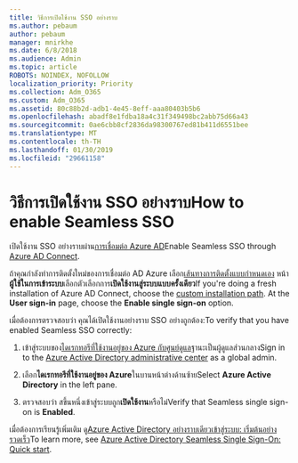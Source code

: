 ```yaml
---
title: วิธีการเปิดใช้งาน SSO อย่างราบ
ms.author: pebaum
author: pebaum
manager: mnirkhe
ms.date: 6/8/2018
ms.audience: Admin
ms.topic: article
ROBOTS: NOINDEX, NOFOLLOW
localization_priority: Priority
ms.collection: Adm_O365
ms.custom: Adm_O365
ms.assetid: 80c88b2d-adb1-4e45-8eff-aaa80403b5b6
ms.openlocfilehash: abadf8e1fdba18a4c31f349498bc2abb75d66a43
ms.sourcegitcommit: 0ae6cbb8cf2836da98300767ed81b411d6551bee
ms.translationtype: MT
ms.contentlocale: th-TH
ms.lasthandoff: 01/30/2019
ms.locfileid: "29661158"
---
```

# <a name="how-to-enable-seamless-sso"></a><span data-ttu-id="a805c-102">วิธีการเปิดใช้งาน SSO อย่างราบ</span><span class="sxs-lookup"><span data-stu-id="a805c-102">How to enable Seamless SSO</span></span>

<span data-ttu-id="a805c-103">เปิดใช้งาน SSO อย่างราบผ่าน[การเชื่อมต่อ Azure AD](https://docs.microsoft.com/azure/active-directory/connect/active-directory-aadconnect)</span><span class="sxs-lookup"><span data-stu-id="a805c-103">Enable Seamless SSO through [Azure AD Connect](https://docs.microsoft.com/azure/active-directory/connect/active-directory-aadconnect).</span></span>
  
<span data-ttu-id="a805c-p101">ถ้าคุณกำลังทำการติดตั้งใหม่ของการเชื่อมต่อ AD Azure เลือก[เส้นทางการติดตั้งแบบกำหนดเอง](https://docs.microsoft.com/azure/active-directory/connect/active-directory-aadconnect-get-started-custom) หน้า**ผู้ใช้ในการเข้าระบบ**เลือกตัวเลือกการ**เปิดใช้งานสู่ระบบแบบครั้งเดียว**</span><span class="sxs-lookup"><span data-stu-id="a805c-p101">If you're doing a fresh installation of Azure AD Connect, choose the [custom installation path](https://docs.microsoft.com/azure/active-directory/connect/active-directory-aadconnect-get-started-custom). At the **User sign-in** page, choose the **Enable single sign-on** option.</span></span> 
  
<span data-ttu-id="a805c-106">เมื่อต้องการตรวจสอบว่า คุณได้เปิดใช้งานอย่างราบ SSO อย่างถูกต้อง:</span><span class="sxs-lookup"><span data-stu-id="a805c-106">To verify that you have enabled Seamless SSO correctly:</span></span>
  
1. <span data-ttu-id="a805c-107">เข้าสู่ระบบของ[ไดเรกทอรีที่ใช้งานอยู่ของ Azure กับศูนย์ดูแล](https://aad.portal.azure.com)ฐานะเป็นผู้ดูแลส่วนกลาง</span><span class="sxs-lookup"><span data-stu-id="a805c-107">Sign in to the [Azure Active Directory administrative center](https://aad.portal.azure.com) as a global admin.</span></span> 
    
2. <span data-ttu-id="a805c-108">เลือก**ไดเรกทอรีที่ใช้งานอยู่ของ Azure**ในบานหน้าต่างด้านซ้าย</span><span class="sxs-lookup"><span data-stu-id="a805c-108">Select **Azure Active Directory** in the left pane.</span></span> 
    
3. <span data-ttu-id="a805c-109">ตรวจสอบว่า สขึ้นหนึ่งเข้าสู่ระบบถูก**เปิดใช้งาน**หรือไม่</span><span class="sxs-lookup"><span data-stu-id="a805c-109">Verify that Seamless single sign-on is **Enabled**.</span></span>
    
<span data-ttu-id="a805c-110">เมื่อต้องการเรียนรู้เพิ่มเติม ดู[Azure Active Directory อย่างราบเดียวเข้าสู่ระบบ: เริ่มต้นอย่างรวดเร็ว](https://docs.microsoft.com/azure/active-directory/connect/active-directory-aadconnect-sso-quick-start)</span><span class="sxs-lookup"><span data-stu-id="a805c-110">To learn more, see [Azure Active Directory Seamless Single Sign-On: Quick start](https://docs.microsoft.com/azure/active-directory/connect/active-directory-aadconnect-sso-quick-start).</span></span>
  

